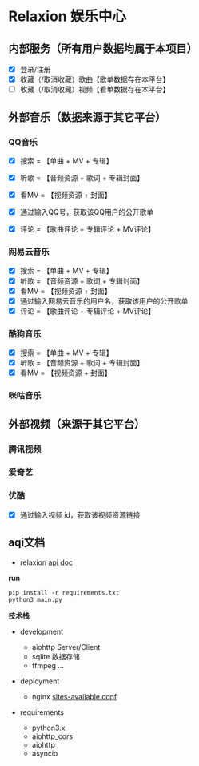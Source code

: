 # Relaxion 娱乐中心 

## 内部服务（所有用户数据均属于本项目）

- [x] 登录/注册
- [x] 收藏（/取消收藏）歌曲【歌单数据存在本平台】
- [ ] 收藏（/取消收藏）视频【看单数据存在本平台】

## 外部音乐（数据来源于其它平台）

### QQ音乐

- [x] 搜索 = 【单曲 + MV + 专辑】
- [x] 听歌 = 【音频资源 + 歌词 + 专辑封面】
- [x] 看MV = 【视频资源 + 封面】
- [x] 通过输入QQ号，获取该QQ用户的公开歌单
- [x] 评论 = 【歌曲评论 + 专辑评论 + MV评论】


### 网易云音乐

- [x] 搜索 = 【单曲 + MV + 专辑】
- [x] 听歌 = 【音频资源 + 歌词 + 专辑封面】
- [x] 看MV = 【视频资源 + 封面】
- [x] 通过输入网易云音乐的用户名，获取该用户的公开歌单
- [x] 评论 = 【歌曲评论 + 专辑评论 + MV评论】

### 酷狗音乐

- [x] 搜索 = 【单曲 + MV + 专辑】
- [x] 听歌 = 【音频资源 + 歌词 + 专辑封面】
- [x] 看MV = 【视频资源 + 封面】

### 咪咕音乐

## 外部视频（来源于其它平台）

### 腾讯视频

### 爱奇艺

### 优酷

- [x] 通过输入视频 id，获取该视频资源链接

## aqi文档

+ relaxion [api doc](https://apizza.net/pro/#/project/01eec0c96c62477ce9c7c88a7cacef22/browse)

**run**

```
pip install -r requirements.txt
python3 main.py
```

**技术栈**

+ development
  + aiohttp Server/Client
  + sqlite 数据存储
  + ffmpeg ...

+ deployment
  + nginx [sites-available.conf](https://github.com/jindada1/Relaxion/blob/master/nginx.conf)

+ requirements
  + python3.x
  + aiohttp_cors
  + aiohttp
  + asyncio